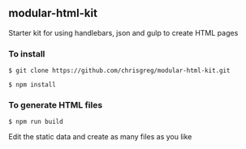## modular-html-kit

Starter kit for using handlebars, json and gulp to create HTML pages

### To install
```
$ git clone https://github.com/chrisgreg/modular-html-kit.git

$ npm install
```

### To generate HTML files

```
$ npm run build
```

Edit the static data and create as many files as you like
